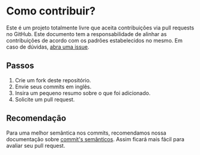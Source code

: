 # Como contribuir?

Este é um projeto totalmente livre que aceita contribuições via pull requests no GitHub. Este documento tem a responsabilidade de alinhar as contribuições de acordo com os padrões estabelecidos no mesmo. Em caso de dúvidas, [abra uma issue](https://github.com/bernardoveras/studle/issues/new).

## Passos

1. Crie um fork deste repositório.
2. Envie seus commits em inglês.
3. Insira um pequeno resumo sobre o que foi adicionado.
4. Solicite um pull request.

## Recomendação

Para uma melhor semântica nos commits, recomendamos nossa documentação sobre [commit's semânticos](https://github.com/bernardoveras/studle/documentation/commits/semantic-commit-messages.md). Assim ficará mais fácil para avaliar seu pull request.